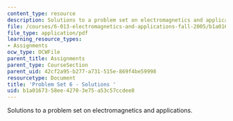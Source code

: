 ```yaml
---
content_type: resource
description: Solutions to a problem set on electromagnetics and applications.
file: /courses/6-013-electromagnetics-and-applications-fall-2005/b1a0167358ee42703e75a53c57ccdee8_ps6_solution.pdf
file_type: application/pdf
learning_resource_types:
- Assignments
ocw_type: OCWFile
parent_title: Assignments
parent_type: CourseSection
parent_uid: 42cf2a95-b277-a731-515e-869f4be59998
resourcetype: Document
title: 'Problem Set 6 - Solutions '
uid: b1a01673-58ee-4270-3e75-a53c57ccdee8
---
```

Solutions to a problem set on electromagnetics and applications.

